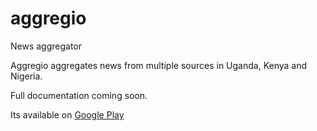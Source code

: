 # aggregio
News aggregator

Aggregio aggregates news from multiple sources in Uganda, Kenya and Nigeria.

Full documentation coming soon.

Its available on [Google Play](https://play.google.com/store/apps/details?id=io.aggreg.app.uganda)
